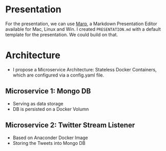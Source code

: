 # Presentation
For the presentation, we can use [Marp](https://yhatt.github.io/marp/), 
a Markdown Presentation Editor available for Mac, Linux and Win. I 
created `PRESENTATION.md` with a default template for the presentation. 
We could build on that.

# Architecture
* I propose a Microservice Architecture: Stateless Docker Containers, 
which are configured via a config.yaml file.

## Microservice 1: Mongo DB
* Serving as data storage
* DB is persisted on a Docker Volumn

## Microservice 2: Twitter Stream Listener
* Based on Anaconder Docker Image
* Storing the Tweets into Mongo DB

